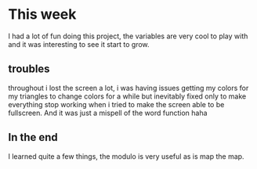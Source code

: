 # This week
I had a lot of fun doing this project, the variables are very cool to play with and it was interesting to see it start to grow.

## troubles
throughout i lost the screen a lot, i was having issues getting my colors for my triangles to change colors for a while but inevitably fixed only to make everything stop working when i tried to make the screen able to be fullscreen. And it was just a mispell of the word function haha

## In the end
I learned quite a few things, the modulo is very useful as is map the map.
